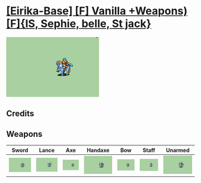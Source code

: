 # [\[Eirika-Base\] \[F\] Vanilla +Weapons\)\[F\]{IS, Sephie, belle, St jack}](./)

<img src="./1.%20Sword/Sword_000.png" alt="[Eirika-Base] [F] Vanilla +Weapons)[F]{IS, Sephie, belle, St jack} standing" />

## Credits



## Weapons


|Sword |Lance |Axe |Handaxe |Bow |Staff |Unarmed |
|  :---: | :---: | :---: | :---: | :---: | :---: | :---: |
| <img alt="Sword animation" src="./1.%20Sword/Sword.gif" /> | <img alt="Lance animation" src="./2.%20Lance%20%7Bbelle,%20St%20jack%7D/Lance.gif" /> | <img alt="Axe animation" src="./3.%20Axe%20%7Bbelle,%20St%20jack%7D/Axe.gif" /> | <img alt="Handaxe animation" src="./4.%20Handaxe%20%7Bbelle,%20St%20jack%7D/Handaxe.gif" /> | <img alt="Bow animation" src="./5.%20Bow%20%7Bbelle,%20St%20jack%7D/Bow.gif" /> | <img alt="Staff animation" src="./7.%20Staff%20%7BSephie%7D/Staff.gif" /> | <img alt="Unarmed animation" src="./8.%20Unarmed/Unarmed.gif" /> |
